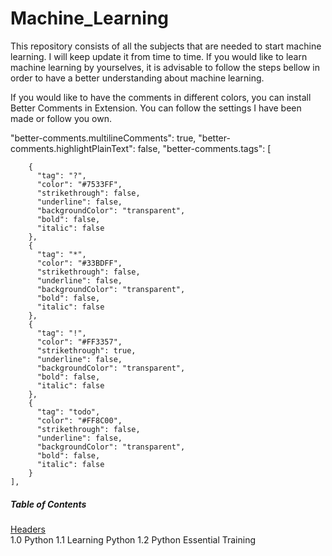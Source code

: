 # Machine_Learning
This repository consists of all the subjects that are needed to start machine learning. I will keep update it from time to time. If you would like to learn machine learning by yourselves, it is advisable to follow the steps bellow in order to have a better understanding about machine learning.

If you would like to have the comments in different colors, you can install Better Comments in Extension. You can follow the settings I have been made or follow you own.

"better-comments.multilineComments": true,
    "better-comments.highlightPlainText": false,
    "better-comments.tags": [
    
        {
          "tag": "?",
          "color": "#7533FF",
          "strikethrough": false,
          "underline": false,
          "backgroundColor": "transparent",
          "bold": false,
          "italic": false
        },
        {
          "tag": "*",
          "color": "#33BDFF",
          "strikethrough": false,
          "underline": false,
          "backgroundColor": "transparent",
          "bold": false,
          "italic": false
        },
        {
          "tag": "!",
          "color": "#FF3357",
          "strikethrough": true,
          "underline": false,
          "backgroundColor": "transparent",
          "bold": false,
          "italic": false
        },
        {
          "tag": "todo",
          "color": "#FF8C00",
          "strikethrough": false,
          "underline": false,
          "backgroundColor": "transparent",
          "bold": false,
          "italic": false
        }
    ],

##### Table of Contents  
[Headers](#headers)  
1.0 Python
    1.1 Learning Python
    1.2 Python Essential Training


